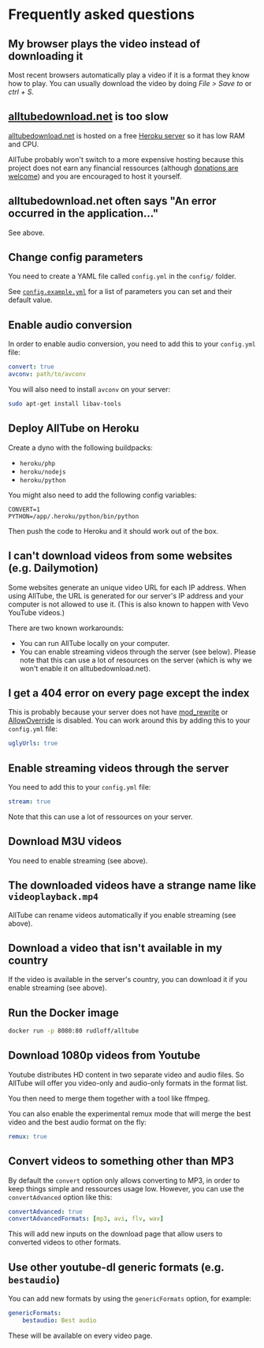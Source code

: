 # Frequently asked questions

## My browser plays the video instead of downloading it

Most recent browsers automatically play a video
if it is a format they know how to play.
You can usually download the video by doing *File > Save to* or *ctrl + S*.

## [alltubedownload.net](https://alltubedownload.net) is too slow

[alltubedownload.net](https://alltubedownload.net) is hosted on a free [Heroku server](https://www.heroku.com/pricing)
so it has low RAM and CPU.

AllTube probably won't switch to a more expensive hosting
because this project does not earn any financial ressources
(although [donations are welcome](https://liberapay.com/Rudloff/))
and you are encouraged to host it yourself.

## alltubedownload.net often says "An error occurred in the application…"

See above.

## Change config parameters

You need to create a YAML file called `config.yml` in the `config/` folder.

See [`config.example.yml`](../config/config.example.yml)
for a list of parameters you can set and their default value.

## Enable audio conversion

In order to enable audio conversion, you need to add this to your `config.yml` file:

```yaml
convert: true
avconv: path/to/avconv
```

You will also need to install `avconv` on your server:

```bash
sudo apt-get install libav-tools
```

## Deploy AllTube on Heroku

Create a dyno with the following buildpacks:

* `heroku/php`
* `heroku/nodejs`
* `heroku/python`

You might also need to add the following config variables:

```env
CONVERT=1
PYTHON=/app/.heroku/python/bin/python
```

Then push the code to Heroku and it should work out of the box.

## I can't download videos from some websites (e.g. Dailymotion)

Some websites generate an unique video URL for each IP address.
When using AllTube, the URL is generated for our server's IP address
and your computer is not allowed to use it.
(This is also known to happen with Vevo YouTube videos.)

There are two known workarounds:

* You can run AllTube locally on your computer.
* You can enable streaming videos through the server (see below).
  Please note that this can use a lot of resources on the server
  (which is why we won't enable it on alltubedownload.net).

## I get a 404 error on every page except the index

This is probably because your server does not have [mod_rewrite](https://httpd.apache.org/docs/current/mod/mod_rewrite.html)
or [AllowOverride](https://httpd.apache.org/docs/current/mod/core.html#allowoverride)
is disabled.
You can work around this by adding this to your `config.yml` file:

```yaml
uglyUrls: true
```

## Enable streaming videos through the server

You need to add this to your `config.yml` file:

```yaml
stream: true
```

Note that this can use a lot of ressources on your server.

## Download M3U videos

You need to enable streaming (see above).

## The downloaded videos have a strange name like `videoplayback.mp4`

AllTube can rename videos automatically if you enable streaming (see above).

## Download a video that isn't available in my country

If the video is available in the server's country,
you can download it if you enable streaming (see above).

## Run the Docker image

```bash
docker run -p 8080:80 rudloff/alltube
```

## Download 1080p videos from Youtube

Youtube distributes HD content in two separate video and audio files.
So AllTube will offer you video-only and audio-only formats in the format list.

You then need to merge them together with a tool like ffmpeg.

You can also enable the experimental remux mode
that will merge the best video and the best audio format on the fly:

```yaml
remux: true
```

## Convert videos to something other than MP3

By default the `convert` option only allows converting to MP3,
in order to keep things simple and ressources usage low.
However, you can use the `convertAdvanced` option like this:

```yaml
convertAdvanced: true
convertAdvancedFormats: [mp3, avi, flv, wav]
```

This will add new inputs on the download page
that allow users to converted videos to other formats.

## Use other youtube-dl generic formats (e.g. `bestaudio`)

You can add new formats by using the `genericFormats` option,
for example:

```yaml
genericFormats:
    bestaudio: Best audio
```

These will be available on every video page.
